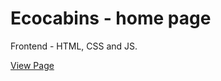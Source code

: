 # Ecocabins - home page

Frontend - HTML, CSS and JS.

[View Page](https://pekarskyi.github.io/ecocabins.github.io/)

